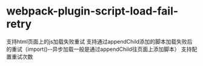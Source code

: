 # webpack-plugin-script-load-fail-retry

支持html页面上的js加载失败重试
支持通过appendChild添加的脚本加载失败后的重试（import()--异步加载一般是通过appendChild往页面上添加脚本）
支持配置重试次数